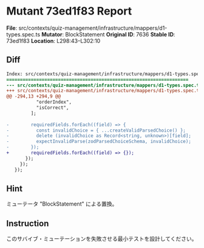 # Mutant 73ed1f83 Report

**File**: src/contexts/quiz-management/infrastructure/mappers/d1-types.spec.ts
**Mutator**: BlockStatement
**Original ID**: 7636
**Stable ID**: 73ed1f83
**Location**: L298:43–L302:10

## Diff

```diff
Index: src/contexts/quiz-management/infrastructure/mappers/d1-types.spec.ts
===================================================================
--- src/contexts/quiz-management/infrastructure/mappers/d1-types.spec.ts	original
+++ src/contexts/quiz-management/infrastructure/mappers/d1-types.spec.ts	mutated #7636
@@ -294,13 +294,9 @@
           "orderIndex",
           "isCorrect",
         ];
 
-        requiredFields.forEach((field) => {
-          const invalidChoice = { ...createValidParsedChoice() };
-          delete (invalidChoice as Record<string, unknown>)[field];
-          expectInvalidParse(zodParsedChoiceSchema, invalidChoice);
-        });
+        requiredFields.forEach((field) => {});
       });
     });
   });
```

## Hint

ミューテータ "BlockStatement" による置換。

## Instruction

このサバイブ・ミューテーションを失敗させる最小テストを設計してください。
